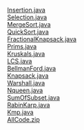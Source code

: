 [Insertion.java](https://raw.githubusercontent.com/silvercrown22/aoa/main/Insertion.java) <br>
[Selection.java ](https://raw.githubusercontent.com/silvercrown22/aoa/main/Selection.java) <br>
[MergeSort.java](https://raw.githubusercontent.com/silvercrown22/aoa/main/MergeSort.java) <br>
[QuickSort.java](https://raw.githubusercontent.com/silvercrown22/aoa/main/QuickSort.java) <br>
[FractionalKnapsack.java](https://raw.githubusercontent.com/silvercrown22/aoa/main/FractionalKnapsack.java) <br>
[Prims.java](https://raw.githubusercontent.com/silvercrown22/aoa/main/Prims.java) <br>
[Kruskals.java](https://raw.githubusercontent.com/silvercrown22/aoa/main/Kruskals.java) <br>
[LCS.java](https://raw.githubusercontent.com/silvercrown22/aoa/main/LCS.java) <br>
[BellmanFord.java](https://raw.githubusercontent.com/silvercrown22/aoa/main/BellmanFord.java) <br>
[Knapsack.java](https://raw.githubusercontent.com/silvercrown22/aoa/main/Knapsack.java) <br>
[Warshall.java](https://raw.githubusercontent.com/silvercrown22/aoa/main/Warshall.java) <br>
[Nqueen.java](https://raw.githubusercontent.com/silvercrown22/aoa/main/Nqueen.java) <br>
[SumOfSubset.java](https://raw.githubusercontent.com/silvercrown22/aoa/main/SumOfSubset.java) <br>
[RabinKarp.java](https://raw.githubusercontent.com/silvercrown22/aoa/main/RabinKarp.java) <br>
[Kmp.java](https://raw.githubusercontent.com/silvercrown22/aoa/main/Kmp.java) <br>
[AllCode.zip](https://raw.githubusercontent.com/silvercrown22/aoa/main/AllCode.zip) <br>
